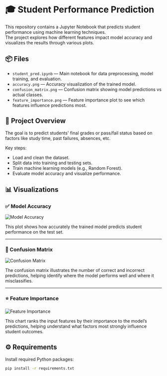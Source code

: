 # 🎓 Student Performance Prediction

This repository contains a Jupyter Notebook that predicts student performance using machine learning techniques.  
The project explores how different features impact model accuracy and visualizes the results through various plots.

## 📦 Files

- `student_pred.ipynb` — Main notebook for data preprocessing, model training, and evaluation.
- `accuracy.png` — Accuracy visualization of the trained model.
- `confusion_matrix.png` — Confusion matrix showing model predictions vs actual classes.
- `feature_importance.png` — Feature importance plot to see which features influence predictions most.

## 🧠 Project Overview

The goal is to predict students' final grades or pass/fail status based on factors like study time, past failures, absences, etc.

Key steps:
- Load and clean the dataset.
- Split data into training and testing sets.
- Train machine learning models (e.g., Random Forest).
- Evaluate model accuracy and visualize performance.

## 📊 Visualizations

### ✅ Model Accuracy
![Model Accuracy](accuracy.png)

This plot shows how accurately the trained model predicts student performance on the test set.

---

### 🧩 Confusion Matrix
![Confusion Matrix](confusion_matrix.png)

The confusion matrix illustrates the number of correct and incorrect predictions, helping identify where the model performs well and where it misclassifies.

---

### ⭐ Feature Importance
![Feature Importance](feature_importance.png)

This chart ranks the input features by their importance to the model’s predictions, helping understand what factors most strongly influence student outcomes.

## ⚙️ Requirements

Install required Python packages:

```bash
pip install -r requirements.txt
